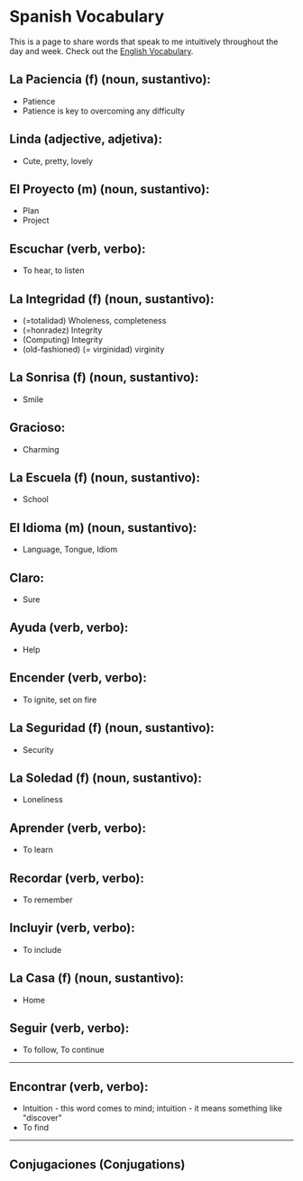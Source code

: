 # Spanish Vocabulary #
This is a page to share words that speak to me intuitively throughout the day and week. Check out the [English Vocabulary](https://margaretmf.github.io/Vocabulary).

## La Paciencia (f) (noun, sustantivo): ##
* Patience
* Patience is key to overcoming any difficulty

## Linda (adjective, adjetiva): ##
* Cute, pretty, lovely

## El Proyecto (m) (noun, sustantivo): ##
* Plan
* Project

## Escuchar (verb, verbo): ##
* To hear, to listen

## La Integridad (f) (noun, sustantivo): ##
* (=totalidad) Wholeness, completeness
* (=honradez) Integrity
* (Computing) Integrity
* (old-fashioned) (= virginidad) virginity

## La Sonrisa (f) (noun, sustantivo): ##
* Smile

## Gracioso: ##
* Charming

## La Escuela (f) (noun, sustantivo): ##
* School

## El Idioma (m) (noun, sustantivo): ##
* Language, Tongue, Idiom

## Claro: ##
* Sure

## Ayuda (verb, verbo): ##
* Help

## Encender (verb, verbo): ##
* To ignite, set on fire

## La Seguridad (f) (noun, sustantivo): ##
* Security

## La Soledad (f) (noun, sustantivo): ##
* Loneliness

## Aprender (verb, verbo): ##
* To learn

## Recordar (verb, verbo): ##
* To remember

## Incluyir (verb, verbo): ##
* To include

## La Casa (f) (noun, sustantivo): ##
* Home

## Seguir (verb, verbo): ##
* To follow, To continue

----------

## Encontrar (verb, verbo): ##
* Intuition - this word comes to mind; intuition - it means something like "discover"
* To find

----------

## Conjugaciones (Conjugations) ##

